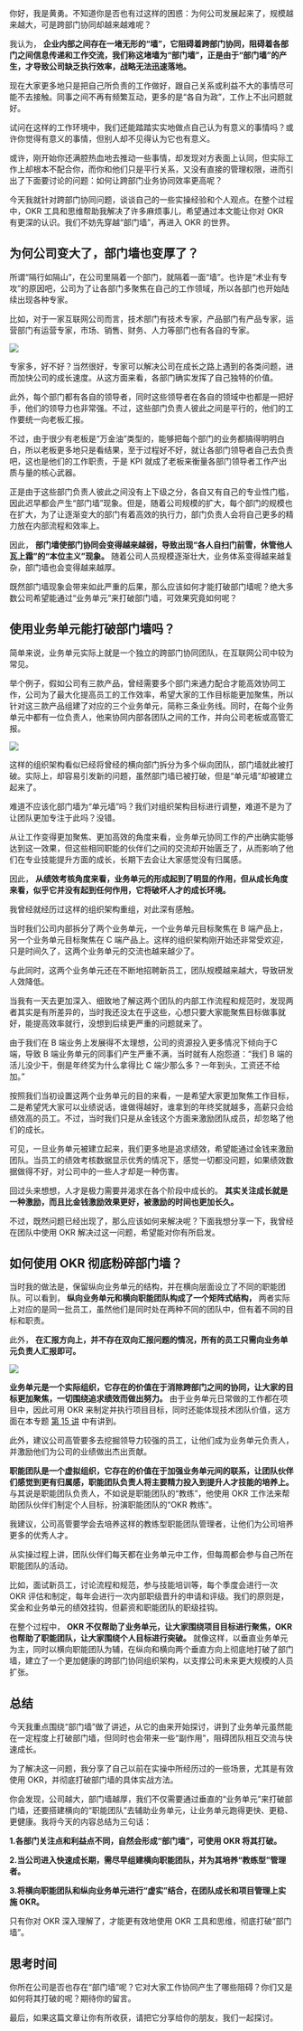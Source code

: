 你好，我是黄勇。不知道你是否也有过这样的困惑：为何公司发展起来了，规模越来越大，可是跨部门协同却越来越难呢？

我认为， **企业内部之间存在一堵无形的“墙”，它阻碍着跨部门协同，阻碍着各部门之间信息传递和工作交流，我们称这堵墙为“部门墙”，正是由于“部门墙”的产生，才导致公司缺乏执行效率，战略无法迅速落地。**

现在大家更多地只是把自己所负责的工作做好，跟自己关系或利益不大的事情尽可能不去接触。同事之间不再有频繁互动，更多的是“各自为政”，工作上不出问题就好。

试问在这样的工作环境中，我们还能踏踏实实地做点自己认为有意义的事情吗？或许你觉得有意义的事情，但别人却不见得认为它也有意义。

或许，刚开始你还满腔热血地去推动一些事情，却发现对方表面上认同，但实际工作上却根本不配合你，而你和他们只是平行关系，又没有直接的管理权限，进而引出了下面要讨论的问题：如何让跨部门业务协同效率更高呢？

今天我就针对跨部门协同问题，谈谈自己的一些实操经验和个人观点。在整个过程中，OKR 工具和思维帮助我解决了许多麻烦事儿，希望通过本文能让你对 OKR 有更深的认识。我们不妨先穿越“部门墙”，再进入 OKR 的世界。

## 为何公司变大了，部门墙也变厚了？

所谓“隔行如隔山”，在公司里隔着一个部门，就隔着一面“墙”。也许是“术业有专攻”的原因吧，公司为了让各部门多聚焦在自己的工作领域，所以各部门也开始陆续出现各种专家。

比如，对于一家互联网公司而言，技术部门有技术专家，产品部门有产品专家，运营部门有运营专家，市场、销售、财务、人力等部门也有各自的专家。

![](https://static001.geekbang.org/resource/image/dd/14/dd40ba29267a890f1cc562917a0e8914.png?wh=931*470)

专家多，好不好？当然很好，专家可以解决公司在成长之路上遇到的各类问题，进而加快公司的成长速度。从这方面来看，各部门确实发挥了自己独特的价值。

此外，每个部门都有各自的领导者，同时这些领导者在各自的领域中也都是一把好手，他们的领导力也非常强。不过，这些部门负责人彼此之间是平行的，他们的工作要统一向老板汇报。

不过，由于很少有老板是“万金油”类型的，能够把每个部门的业务都搞得明明白白，所以老板更多地只是看结果，至于过程好不好，就让各部门领导者自己去负责吧，这也是他们的工作职责，于是 KPI 就成了老板来衡量各部门领导者工作产出质与量的核心武器。

正是由于这些部门负责人彼此之间没有上下级之分，各自又有自己的专业性门槛，因此迟早都会产生“部门墙”现象。但是，随着公司规模的扩大，每个部门的规模也在扩大，为了让逐渐变大的部门有着高效的执行力，部门负责人会将自己更多的精力放在内部流程和效率上。

因此， **部门墙使部门协同会变得越来越弱，导致出现“各人自扫门前雪，休管他人瓦上霜”的“本位主义”现象。** 随着公司人员规模逐渐壮大，业务体系变得越来越复杂，部门墙也会变得越来越厚。

既然部门墙现象会带来如此严重的后果，那么应该如何才能打破部门墙呢？绝大多数公司希望能通过“业务单元”来打破部门墙，可效果究竟如何呢？

## 使用业务单元能打破部门墙吗？

简单来说，业务单元实际上就是一个独立的跨部门协同团队，在互联网公司中较为常见。

举个例子，假如公司有三款产品，曾经需要多个部门来通力配合才能高效协同工作，公司为了最大化提高员工的工作效率，希望大家的工作目标能更加聚焦，所以针对这三款产品组建了对应的三个业务单元，简称三条业务线。同时，在每个业务单元中都有一位负责人，他来协同内部各团队之间的工作，并向公司老板或高管汇报。

![](https://static001.geekbang.org/resource/image/08/ef/085e8ecea8982fd1b746dac9f10825ef.png?wh=983*517)

这样的组织架构看似已经将曾经的横向部门拆分为多个纵向团队，部门墙就此被打破。实际上，却容易引发新的问题，虽然部门墙已被打破，但是“单元墙”却被建立起来了。

难道不应该化部门墙为“单元墙”吗？我们对组织架构目标进行调整，难道不是为了让团队更加专注于此吗？没错。

从让工作变得更加聚焦、更加高效的角度来看，业务单元协同工作的产出确实能够达到这一效果，但这些相同职能的伙伴们之间的交流却开始匮乏了，从而影响了他们在专业技能提升方面的成长，长期下去会让大家感觉没有归属感。

因此， **从绩效考核角度来看，业务单元的形成起到了明显的作用，但从成长角度来看，似乎它并没有起到任何作用，它将破坏人才的成长环境。**

我曾经就经历过这样的组织架构重组，对此深有感触。

当时我们公司内部拆分了两个业务单元，一个业务单元目标聚焦在 B 端产品上，另一个业务单元目标聚焦在 C 端产品上。这样的组织架构刚开始还非常受欢迎，只是时间久了，这两个业务单元的交流也越来越少了。

与此同时，这两个业务单元还在不断地招聘新员工，团队规模越来越大，导致研发人效降低。

当我有一天去更加深入、细致地了解这两个团队的内部工作流程和规范时，发现两者其实是有所差异的，当时我还没太在乎这些，心想只要大家能聚焦目标做事就好，能提高效率就行，没想到后续更严重的问题就来了。

由于我们在 B 端业务上发展得不太理想，公司的资源投入更多情况下倾向于C 端，导致 B 端业务单元的同事们产生严重不满，当时就有人抱怨道：“我们 B 端的活儿没少干，倒是年终奖为什么拿得比 C 端少那么多？一年到头，工资还不给加。”

按照我们当初设置这两个业务单元的目的来看，一是希望大家更加聚焦工作目标，二是希望凭大家可以业绩说话，谁做得越好，谁拿到的年终奖就越多，高薪只会给绩效高的员工。不过，当时我们只是从金钱这个方面来激励团队成员，却忽略了他们的成长。

可见，一旦业务单元被建立起来，我们更多地是追求绩效，希望能通过金钱来激励团队。当员工的绩效考核数据显示优秀的情况下，感觉一切都没问题，如果绩效数据做得不好，对公司中的一些人才却是一种伤害。

回过头来想想，人才是极力需要并渴求在各个阶段中成长的。 **其实关注成长就是一种激励，而且比金钱激励效果更好，被激励的时间也更加长久。**

不过，既然问题已经出现了，那么应该如何来解决呢？下面我想分享一下，我曾经在团队中使用 OKR 解决过这一问题，希望能对你有所启发。

## 如何使用 OKR 彻底粉碎部门墙？

当时我的做法是，保留纵向业务单元的结构，并在横向层面设立了不同的职能团队。可以看到， **纵向业务单元和横向职能团队构成了一个矩阵式结构，** 两者实际上对应的是同一批员工，虽然他们是同时处在两种不同的团队中，但有着不同的目标和职责。

此外， **在汇报方向上，并不存在双向汇报问题的情况，所有的员工只需向业务单元负责人汇报即可。**

![](https://static001.geekbang.org/resource/image/ca/83/ca89dcfffcd03e71e1e49183ac455883.png?wh=1048*528)

**业务单元是一个实际组织，它存在的价值在于消除跨部门之间的协同，让大家的目标更加聚焦，一切围绕追求绩效而做出努力。** 由于业务单元日常做的工作都在项目中，因此可用 OKR 来制定并执行项目目标，同时还能体现技术团队价值，这方面在本专题 [第 15 讲](https://time.geekbang.org/column/article/112110) 中有讲到。

此外，建议公司高管要多去挖掘领导力较强的员工，让他们成为业务单元负责人，并激励他们为公司的业绩做出杰出贡献。

**职能团队是一个虚拟组织，它存在的价值在于加强业务单元间的联系，让团队伙伴们感觉到更有归属感，职能团队负责人将主要精力投入到提升人才技能的培养上。** 与其说是职能团队负责人，不如说是职能团队的“教练”，他使用 OKR 工作法来帮助团队伙伴们制定个人目标，扮演职能团队的“OKR 教练”。

我建议，公司高管要学会去培养这样的教练型职能团队管理者，让他们为公司培养更多的优秀人才。

从实操过程上讲，团队伙伴们每天都在业务单元中工作，但每周都会参与自己所在职能团队的活动。

比如，面试新员工，讨论流程和规范，参与技能培训等，每个季度会进行一次 OKR 评估和制定，每年会进行一次内部职级晋升的申请和评级。我们的原则是，奖金和业务单元的绩效挂钩，但薪资和职能团队的职级挂钩。

在整个过程中， **OKR 不仅帮助了业务单元，让大家围绕项目目标进行聚焦，OKR 也帮助了职能团队，让大家围绕个人目标进行突破。** 就像这样，以垂直业务单元为主，同时以横向职能团队为辅，在纵向和横向两个垂直方向上彻底地打破了部门墙，建立了一个更加健康的跨部门协同组织架构，以支撑公司未来更大规模的人员扩张。

## 总结

今天我重点围绕“部门墙”做了讲述，从它的由来开始探讨，讲到了业务单元虽然能在一定程度上打破部门墙，但同时也会带来一些“副作用”，阻碍团队相互交流与快速成长。

为了解决这一问题，我分享了自己以前在实操中所经历过的一些场景，尤其是有效使用 OKR，并彻底打破部门墙的具体实战方法。

你会发现，公司越大，部门墙越厚，我们不仅需要通过垂直的“业务单元”来打破部门墙，还要搭建横向的“职能团队”去辅助业务单元，让业务单元跑得更快、更稳、更健康。我将今天的内容总结为三句话：

**1.各部门关注点和利益点不同，自然会形成“部门墙”，可使用 OKR 将其打破。**

**2.当公司进入快速成长期，需尽早组建横向职能团队，并为其培养“教练型”管理者。**

**3.将横向职能团队和纵向业务单元进行“虚实”结合，在团队成长和项目管理上实施 OKR。**

只有你对 OKR 深入理解了，才能更有效地使用 OKR 工具和思维，彻底打破“部门墙”。

## 思考时间

你所在公司是否也存在“部门墙”呢？它对大家工作协同产生了哪些阻碍？你们又是如何将其打破的呢？期待你的留言。

最后，如果这篇文章让你有所收获，请把它分享给你的朋友，我们一起探讨。